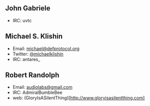 ## John Gabriele

* IRC: uvtc

## Michael S. Klishin

* Email: michael@defprotocol.org
* Twitter: [@michaelklishin](http://twitter.com/michaelklishin)
* IRC: antares_

## Robert Randolph

* Email: audiolabs@gmail.com
* IRC: AdmiralBumbleBee
* web: (GloryIsASilentThing)[http://www.gloryisasilentthing.com]
